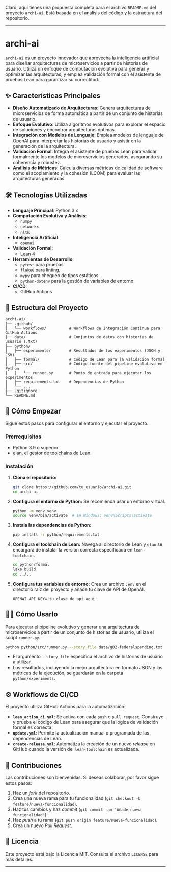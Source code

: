 Claro, aquí tienes una propuesta completa para el archivo `README.md` del proyecto `archi-ai`. Está basada en el análisis del código y la estructura del repositorio.

-----

# archi-ai

`archi-ai` es un proyecto innovador que aprovecha la inteligencia artificial para diseñar arquitecturas de microservicios a partir de historias de usuario. Utiliza un enfoque de computación evolutiva para generar y optimizar las arquitecturas, y emplea validación formal con el asistente de pruebas Lean para garantizar su correctitud.

## ✨ Características Principales

* **Diseño Automatizado de Arquitecturas**: Genera arquitecturas de microservicios de forma automática a partir de un conjunto de historias de usuario.
* **Enfoque Evolutivo**: Utiliza algoritmos evolutivos para explorar el espacio de soluciones y encontrar arquitecturas óptimas.
* **Integración con Modelos de Lenguaje**: Emplea modelos de lenguaje de OpenAI para interpretar las historias de usuario y asistir en la generación de la arquitectura.
* **Validación Formal**: Integra el asistente de pruebas Lean para validar formalmente los modelos de microservicios generados, asegurando su coherencia y robustez.
* **Análisis de Métricas**: Calcula diversas métricas de calidad de software como el acoplamiento y la cohesión (LCOM) para evaluar las arquitecturas generadas.

## 🛠️ Tecnologías Utilizadas

* **Lenguaje Principal**: Python 3.x
* **Computación Evolutiva y Análisis**:
    * `numpy`
    * `networkx`
    * `nltk`
* **Inteligencia Artificial**:
    * `openai`
* **Validación Formal**:
    * [Lean 4](https://leanprover.github.io/)
* **Herramientas de Desarrollo**:
    * `pytest` para pruebas.
    * `flake8` para linting.
    * `mypy` para chequeo de tipos estáticos.
    * `python-dotenv` para la gestión de variables de entorno.
* **CI/CD**:
    * GitHub Actions

## 📂 Estructura del Proyecto

```
archi-ai/
├── .github/
│   └── workflows/          # Workflows de Integración Continua para GitHub Actions
├── data/                   # Conjuntos de datos con historias de usuario (.txt)
├── python/
│   ├── experiments/        # Resultados de los experimentos (JSON y CSV)
│   ├── formal/             # Código de Lean para la validación formal
│   ├── src/                # Código fuente del pipeline evolutivo en Python
│   │   └── runner.py       # Punto de entrada para ejecutar los experimentos
│   ├── requirements.txt    # Dependencias de Python
│   └── ...
├── .gitignore
└── README.md
```

## 🚀 Cómo Empezar

Sigue estos pasos para configurar el entorno y ejecutar el proyecto.

### Prerrequisitos

* Python 3.9 o superior
* [elan](https://www.google.com/search?q=https://leanprover.github.io/lean4/doc/setup.html), el gestor de toolchains de Lean.

### Instalación

1.  **Clona el repositorio:**

    ```bash
    git clone https://github.com/tu_usuario/archi-ai.git
    cd archi-ai
    ```

2.  **Configura el entorno de Python:**
    Se recomienda usar un entorno virtual.

    ```bash
    python -m venv venv
    source venv/bin/activate  # En Windows: venv\Scripts\activate
    ```

3.  **Instala las dependencias de Python:**

    ```bash
    pip install -r python/requirements.txt
    ```

4.  **Configura el toolchain de Lean:**
    Navega al directorio de Lean y `elan` se encargará de instalar la versión correcta especificada en `lean-toolchain`.

    ```bash
    cd python/formal
    lake build
    cd ../..
    ```

5.  **Configura tus variables de entorno:**
    Crea un archivo `.env` en el directorio raíz del proyecto y añade tu clave de API de OpenAI.

    ```
    OPENAI_API_KEY='tu_clave_de_api_aqui'
    ```

## 🏃‍♂️ Cómo Usarlo

Para ejecutar el pipeline evolutivo y generar una arquitectura de microservicios a partir de un conjunto de historias de usuario, utiliza el script `runner.py`.

```bash
python python/src/runner.py --story_file data/g02-federalspending.txt
```

* El argumento `--story_file` especifica el archivo de historias de usuario a utilizar.
* Los resultados, incluyendo la mejor arquitectura en formato JSON y las métricas de la ejecución, se guardarán en la carpeta `python/experiments`.

## ⚙️ Workflows de CI/CD

El proyecto utiliza GitHub Actions para la automatización:

* **`lean_action_ci.yml`**: Se activa con cada `push` o `pull request`. Construye y prueba el código de Lean para asegurar que la lógica de validación formal es correcta.
* **`update.yml`**: Permite la actualización manual o programada de las dependencias de Lean.
* **`create-release.yml`**: Automatiza la creación de un nuevo *release* en GitHub cuando la versión del `lean-toolchain` es actualizada.

## 🤝 Contribuciones

Las contribuciones son bienvenidas. Si deseas colaborar, por favor sigue estos pasos:

1.  Haz un *fork* del repositorio.
2.  Crea una nueva rama para tu funcionalidad (`git checkout -b feature/nueva-funcionalidad`).
3.  Haz tus cambios y haz *commit* (`git commit -am 'Añade nueva funcionalidad'`).
4.  Haz *push* a tu rama (`git push origin feature/nueva-funcionalidad`).
5.  Crea un nuevo *Pull Request*.

## 📄 Licencia

Este proyecto está bajo la Licencia MIT. Consulta el archivo `LICENSE` para más detalles.

-----